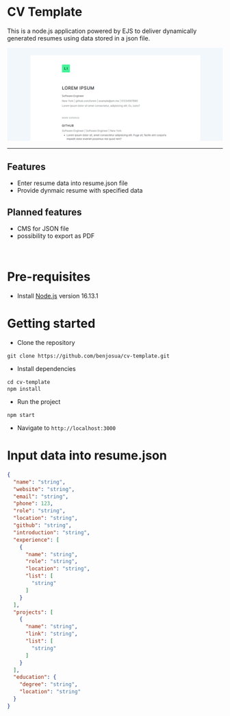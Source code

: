 # CV Template

This is a node.js application powered by EJS to deliver dynamically generated resumes using data stored in a json file.

![Image](https://github.com/benjosua/cv-template/blob/main/banner.PNG?raw=true)

---

## Features

- Enter resume data into resume.json file
- Provide dynmaic resume with specified data

## Planned features

- CMS for JSON file
- possibility to export as PDF

</br>

# Pre-requisites

- Install [Node.js](https://nodejs.org/en/) version 16.13.1

# Getting started

- Clone the repository

```
git clone https://github.com/benjosua/cv-template.git
```

- Install dependencies

```
cd cv-template
npm install
```

- Run the project

```
npm start
```

- Navigate to `http://localhost:3000`

# Input data into resume.json

```json
{
  "name": "string",
  "website": "string",
  "email": "string",
  "phone": 123,
  "role": "string",
  "location": "string",
  "github": "string",
  "introduction": "string",
  "experience": [
    {
      "name": "string",
      "role": "string",
      "location": "string",
      "list": [
        "string"
      ]
    }
  ],
  "projects": [
    {
      "name": "string",
      "link": "string",
      "list": [
        "string"
      ]
    }
  ],
  "education": {
    "degree": "string",
    "location": "string"
  }
}

```